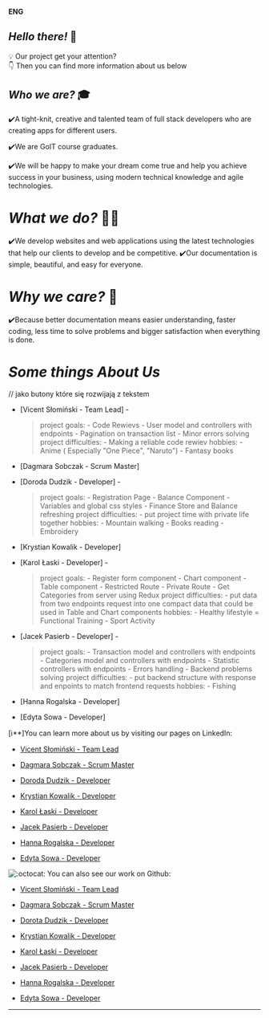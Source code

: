 **ENG**

## _Hello there!_ 👋

💡 Our project get your attention?  
👇 Then you can find more information about us below

## _Who we are?_ 🎓

✔️A tight-knit, creative and talented team of full stack developers who are creating apps
for different users.

✔️We are GoIT course graduates.

✔️We will be happy to make your dream come true and help you achieve success in
your business, using modern technical knowledge and agile technologies.

# _What we do?_ 👨‍💻

✔️We develop websites and web applications using the latest technologies that
help our clients to develop and be competitive. ✔️Our documentation is simple,
beautiful, and easy for everyone.

# _Why we care?_ 📄

✔️Because better documentation means easier understanding, faster coding, 
less time to solve problems and bigger satisfaction when everything is done.

# _Some things About Us_ 

// jako butony które się rozwijają z tekstem

- [Vicent Słomiński - Team Lead] - 
    > project goals:
        - Code Rewievs
        - User model and controllers with endpoints
        - Pagination on transaction list
        - Minor errors solving
    > project difficulties:
        - Making a reliable code rewiev
    > hobbies:
        - Anime ( Especially "One Piece", "Naruto")
        - Fantasy books

- [Dagmara Sobczak - Scrum Master]

- [Doroda Dudzik - Developer] -
    > project goals:
        - Registration Page
        - Balance Component
        - Variables and global css styles
        - Finance Store and Balance refreshing
    > project difficulties:
        - put project time with private life together
    > hobbies:
        - Mountain walking
        - Books reading
        - Embroidery

- [Krystian Kowalik - Developer]

- [Karol Łaski - Developer] - 
    > project goals:
        - Register form component
        - Chart component
        - Table component 
        - Restricted Route
        - Private Route
        - Get Categories from server using Redux
    > project difficulties:
        - put data from two endpoints request into one compact data that could be used in Table and Chart components
    > hobbies:
        - Healthy lifestyle
        = Functional Training
        - Sport Activity

- [Jacek Pasierb - Developer] - 
    > project goals:
        - Transaction model and controllers with endpoints
        - Categories model and controllers with endpoints
        - Statistic controllers with endpoints
        - Errors handling
        - Backend problems solving
    > project difficulties:
        - put backend structure with response and enpoints to match frontend requests
    > hobbies:
        - Fishing

- [Hanna Rogalska - Developer]

- [Edyta Sowa - Developer]


[ℹ\*\*]You can learn more about us by visiting our pages on LinkedIn:

- [Vicent Słomiński - Team Lead](https://www.linkedin.com/in/vincent-slominski/)

- [Dagmara Sobczak - Scrum Master](https://www.linkedin.com/in/dagmara-sobczak-746076279/)

- [Doroda Dudzik - Developer](https://www.linkedin.com/in/dorota-dudzik-19b02a277/)

- [Krystian Kowalik - Developer]()

- [Karol Łaski - Developer](https://www.linkedin.com/in/karol-%C5%82aski-b5663b293/)

- [Jacek Pasierb - Developer](https://www.linkedin.com/in/jacek-pasierb/)

- [Hanna Rogalska - Developer](https://www.linkedin.com/in/hanna-rogalska-246362276/)

- [Edyta Sowa - Developer](https://www.linkedin.com/in/edyta-sowa/)

![:octocat:](https://github.githubassets.com/images/icons/emoji/octocat.png ':octocat:')
You can also see our work on Github:

- [Vicent Słomiński - Team Lead](https://github.com/Okazaki92)

- [Dagmara Sobczak - Scrum Master](https://github.com/DagmaraSobczak)

- [Dorota Dudzik - Developer](https://github.com/doradudzik)

- [Krystian Kowalik - Developer](https://github.com/KRKDEV)

- [Karol Łaski - Developer](https://github.com/karollaski)

- [Jacek Pasierb - Developer](https://www.linkedin.com/in/jacek-pasierb/)

- [Hanna Rogalska - Developer](https://github.com/HannaRogalska)

- [Edyta Sowa - Developer](https://github.com/EdytaSowa)
---

